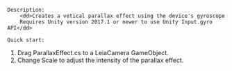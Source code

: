 <title>	Parallax Effect</title>

	Description:
        <dd>Creates a vetical parallax effect using the device's gyroscope
        Requires Unity version 2017.1 or newer to use Unity Input.gyro API</dd>

	Quick start:
  1) Drag ParallaxEffect.cs to a LeiaCamera GameObject.
  2) Change Scale to adjust the intensity of the parallax effect.



